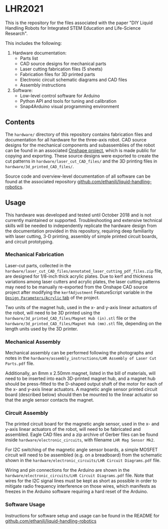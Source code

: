 # LHR2021
This is the repository for the files associated with the paper "DIY Liquid Handling Robots for Integrated STEM Education and Life-Science Research".

This includes the following:
1. Hardware documentation:
    - Parts list
    - CAD source designs for mechanical parts
    - Laser cutting fabrication files (5 sheets)
    - Fabrication files for 3D printed parts
    - Electronic circuit schematic diagrams and CAD files
    - Assembly instructions
2. Software:
    - Low-level control software for Arduino
    - Python API and tools for tuning and calibration
    - Snap4Arduino visual programming environment

## Contents

The `hardware/` directory of this repository contains fabrication files and documentation for all hardware for the three-axis robot. CAD source designs for the mechanical components and subassemblies of the robot can be found in an associated [Onshape project](https://cad.onshape.com/documents/6f3ff9e60612f07463807b51/w/7c9831bb106114d48918156b/e/005c0d1900650c2e45e341be?renderMode=0&uiState=6254cec2aa34676ff2f642a7), which is made public for copying and exporting. These source designs were exported to create the cut patterns in `hardware/laser_cut_CAD_files/` and the 3D printing files in `hardware/3d_printed_CAD_files/`.

Source code and overview-level documentation of all software can be found at the associated repository [github.com/ethanjli/liquid-handling-robotics](https://github.com/ethanjli/liquid-handling-robotics).

## Usage

This hardware was developed and tested until October 2018 and is not currently maintained or supported. Troubleshooting and extensive technical skills will be needed to independently replicate the hardware design from the documentation provided in this repository, requiring deep familiarity with laser cutting, 3-D printing, assembly of simple printed circuit boards, and circuit prototyping.

### Mechanical Fabrication

Laser-cut parts, collected in the `hardware/laser_cut_CAD_files/annotated_laser_cutting_pdf_files.zip` file, are designed for 1/8-inch thick acrylic plates. Due to kerf and thickness variations among laser cutters and acrylic plates, the laser cutting patterns may need to be manually re-exported from the Onshape CAD source project after modifying the `kerfAdjustment` FeatureScript variable in the [`Design Parameters/Acrylic` tab](https://cad.onshape.com/documents/6f3ff9e60612f07463807b51/w/7c9831bb106114d48918156b/e/27868389b7af3fd50301f4c9) of the project.

Two units of the magnet hub, used in the x- and y-axis linear actuators of the robot, will need to be 3D printed using the `hardware/3d_printed_CAD_files/Magnet Hub (in).stl` file or the `hardware/3d_printed_CAD_files/Magnet Hub (mm).stl` file, depending on the length units used by the 3D printer. 

### Mechanical Assembly

Mechanical assembly can be performed following the photographs and notes in the `hardware/assembly_instructions/LHR Assembly of Laser Cut Parts.pdf` file.

Additionally, an 8mm x 2.50mm magnet, listed in the bill of materials, will need to be inserted into each 3D-printed magnet hub, and a magnet hub should be press-fitted to the D-shaped output shaft of the motor for each of the x- and y-axis linear actuators. A magnetic angle sensor printed circuit board (described below) should then be mounted to the linear actuator so that the angle sensor contacts the magnet.

### Circuit Assembly

The printed circuit board for the magnetic angle sensor, used in the x- and y-axis linear actuators of the robot, will need to be fabricated and assembled. Eagle CAD files and a zip archive of Gerber files can be found inside `hardware/electronic_circuits`, with filename `LHR Mag Sensor Mk2`.

For I2C switching of the magnetic angle sensor boards, a simple MOSFET circuit will need to be assembled (e.g. on a breadboard) from the schematic shown in the `hardware/electronic_circuits/LHR Circuit Diagrams.pdf` file.

Wiring and pin connections for the Arduino are shown in the `hardware/electronic_circuits/LHR Circuit Diagrams.pdf` file. Note that wires for the I2C signal lines must be kept as short as possible in order to mitigate radio frequency interference on those wires, which manifests as freezes in the Arduino software requiring a hard reset of the Arduino.

### Software Usage

Instructions for software setup and usage can be found in the README for [github.com/ethanjli/liquid-handling-robotics](https://github.com/ethanjli/liquid-handling-robotics#readme)
